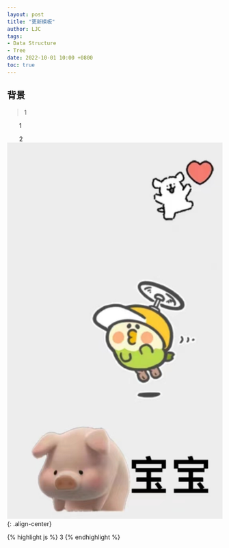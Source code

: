 ```yaml
---
layout: post
title: "更新模板"
author: LJC
tags:
- Data Structure
- Tree
date: 2022-10-01 10:00 +0800
toc: true
---
```

## 背景
> 1

&emsp;&emsp;1

&emsp;&emsp;2
![lay.jpg](/images/lay.jpg "LAY"){: .align-center}

{% highlight js %}
3
{% endhighlight %}
